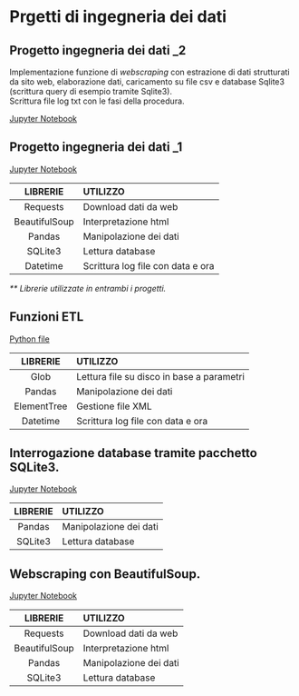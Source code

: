 # Prgetti di ingegneria dei dati

## Progetto ingegneria dei dati _2
Implementazione funzione di _webscraping_ con estrazione di dati strutturati da sito web, elaborazione dati, caricamento su file csv e database Sqlite3 (scrittura query di esempio tramite Sqlite3).  
Scrittura file log txt con le fasi della procedura.  

[Jupyter Notebook](./PROJ_2/etl_project_2.ipynb)

## Progetto ingegneria dei dati _1
[Jupyter Notebook](./PROJ_1/etl_project_1.ipynb)

|LIBRERIE|UTILIZZO|
|:-:|:-|
|Requests|Download dati da web|
|BeautifulSoup|Interpretazione html|
|Pandas|Manipolazione dei dati|
|SQLite3|Lettura database|
|Datetime|Scrittura log file con data e ora|

_** Librerie utilizzate in entrambi i progetti._

## Funzioni ETL
[Python file]("./ETL/etl_1.py")

|LIBRERIE|UTILIZZO|
|:-:|:-|
|Glob|Lettura file su disco in base a parametri|
|Pandas|Manipolazione dei dati|
|ElementTree|Gestione file XML|
|Datetime|Scrittura log file con data e ora|

## Interrogazione database tramite pacchetto SQLite3.
[Jupyter Notebook](./SQLITE_DB/sqlite_db.ipynb)

|LIBRERIE|UTILIZZO|
|:-:|:-|
|Pandas|Manipolazione dei dati|
|SQLite3|Lettura database|

## Webscraping con BeautifulSoup.
[Jupyter Notebook](./WEB_SCRAPING/web_scraping.ipynb)

|LIBRERIE|UTILIZZO|
|:-:|:-|
|Requests|Download dati da web|
|BeautifulSoup|Interpretazione html|
|Pandas|Manipolazione dei dati|
|SQLite3|Lettura database|